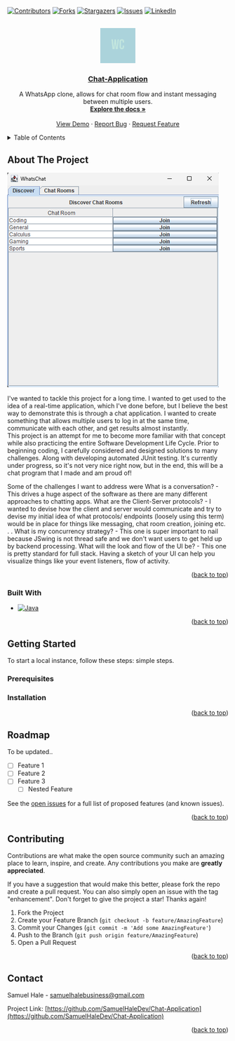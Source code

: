 <!-- Improved compatibility of back to top link: See: https://github.com/othneildrew/Best-README-Template/pull/73 -->
<a name="readme-top"></a>
<!--
*** Thanks for checking out the Best-README-Template. If you have a suggestion
*** that would make this better, please fork the repo and create a pull request
*** or simply open an issue with the tag "enhancement".
*** Don't forget to give the project a star!
*** Thanks again! Now go create something AMAZING! :D
-->



<!-- PROJECT SHIELDS -->
<!--
*** I'm using markdown "reference style" links for readability.
*** Reference links are enclosed in brackets [ ] instead of parentheses ( ).
*** See the bottom of this document for the declaration of the reference variables
*** for contributors-url, forks-url, etc. This is an optional, concise syntax you may use.
*** https://www.markdownguide.org/basic-syntax/#reference-style-links
-->
[![Contributors][contributors-shield]][contributors-url]
[![Forks][forks-shield]][forks-url]
[![Stargazers][stars-shield]][stars-url]
[![Issues][issues-shield]][issues-url]
[![LinkedIn][linkedin-shield]][linkedin-url]



<!-- PROJECT LOGO -->
<br />
<div align="center">
  <a href="https://github.com/SamuelHaleDev/Chat-Application">
    <img src="images/WhatsChat_Logo.png" alt="Logo" width="80" height="80">
  </a>

<h3 align="center"><a href="https://example.com">Chat-Application</a></h3>


  <p align="center">
    A WhatsApp clone, allows for chat room flow and instant messaging between multiple users.
    <br />
    <a href="https://github.com/SamuelHaleDev/Chat-Application"><strong>Explore the docs »</strong></a>
    <br />
    <br />
    <a href="https://github.com/SamuelHaleDev/Chat-Application">View Demo</a>
    ·
    <a href="https://github.com/SamuelHaleDev/Chat-Application/issues/new?labels=bug&template=bug-report---.md">Report Bug</a>
    ·
    <a href="https://github.com/SamuelHaleDev/Chat-Application/issues/new?labels=enhancement&template=feature-request---.md">Request Feature</a>
  </p>
</div>



<!-- TABLE OF CONTENTS -->
<details>
  <summary>Table of Contents</summary>
  <ol>
    <li>
      <a href="#about-the-project">About The Project</a>
      <ul>
        <li><a href="#built-with">Built With</a></li>
      </ul>
    </li>
    <li>
      <a href="#getting-started">Getting Started</a>
      <ul>
        <li><a href="#prerequisites">Prerequisites</a></li>
        <li><a href="#installation">Installation</a></li>
      </ul>
    </li>
    <li><a href="#roadmap">Roadmap</a></li>
    <li><a href="#contributing">Contributing</a></li>
    <li><a href="#contact">Contact</a></li>
  </ol>
</details>



<!-- ABOUT THE PROJECT -->
## About The Project

[![Product Name Screen Shot][product-screenshot]](https://example.com)

I've wanted to tackle this project for a long time. I wanted to get used to the idea of a real-time application, which I've done before, but I believe the best way to demonstrate this is through a chat application. 
I wanted to create something that allows multiple users to log in at the same time, communicate with each other, and get results almost instantly.  
This project is an attempt for me to become more familiar with that concept while also practicing the entire Software Development Life Cycle. Prior to beginning coding, I carefully considered and designed solutions to many challenges.
Along with developing automated JUnit testing. It's currently under progress, so it's not very nice right now, but in the end, this will be a chat program that I made and am proud of!

Some of the challenges I want to address were
What is a conversation? - This drives a huge aspect of the software as there are many different approaches to chatting apps.
What are the Client-Server protocols? - I wanted to devise how the client and server would communicate and try to devise my initial idea of what protocols/ endpoints (loosely using this term) would be in place for things like messaging, chat room creation, joining etc. . .
What is my concurrency strategy? - This one is super important to nail because JSwing is not thread safe and we don't want users to get held up by backend processing.
What will the look and flow of the UI be? - This one is pretty standard for full stack. Having a sketch of your UI can help you visualize things like your event listeners, flow of activity.

<p align="right">(<a href="#readme-top">back to top</a>)</p>



### Built With

* [![Java][JavaImg]][Java-link]

<p align="right">(<a href="#readme-top">back to top</a>)</p>



<!-- GETTING STARTED -->
## Getting Started

To start a local instance, follow these steps: simple steps.

### Prerequisites

### Installation

<p align="right">(<a href="#readme-top">back to top</a>)</p>

<!-- ROADMAP -->
## Roadmap

To be updated..

- [ ] Feature 1
- [ ] Feature 2
- [ ] Feature 3
    - [ ] Nested Feature

See the [open issues](https://github.com/SamuelHaleDev/Chat-Application/issues) for a full list of proposed features (and known issues).

<p align="right">(<a href="#readme-top">back to top</a>)</p>



<!-- CONTRIBUTING -->
## Contributing

Contributions are what make the open source community such an amazing place to learn, inspire, and create. Any contributions you make are **greatly appreciated**.

If you have a suggestion that would make this better, please fork the repo and create a pull request. You can also simply open an issue with the tag "enhancement".
Don't forget to give the project a star! Thanks again!

1. Fork the Project
2. Create your Feature Branch (`git checkout -b feature/AmazingFeature`)
3. Commit your Changes (`git commit -m 'Add some AmazingFeature'`)
4. Push to the Branch (`git push origin feature/AmazingFeature`)
5. Open a Pull Request

<p align="right">(<a href="#readme-top">back to top</a>)</p>

<!-- CONTACT -->
## Contact

Samuel Hale - samuelhalebusiness@gmail.com

Project Link: [https://github.com/SamuelHaleDev/Chat-Application](https://github.com/SamuelHaleDev/Chat-Application)

<p align="right">(<a href="#readme-top">back to top</a>)</p>

<!-- MARKDOWN LINKS & IMAGES -->
<!-- https://www.markdownguide.org/basic-syntax/#reference-style-links -->
[contributors-shield]: https://img.shields.io/github/contributors/SamuelHaleDev/Chat-Application.svg?style=for-the-badge
[contributors-url]: https://github.com/SamuelHaleDev/Chat-Application/graphs/contributors
[forks-shield]: https://img.shields.io/github/forks/SamuelHaleDev/Chat-Application.svg?style=for-the-badge
[forks-url]: https://github.com/SamuelHaleDev/Chat-Application/network/members
[stars-shield]: https://img.shields.io/github/stars/SamuelHaleDev/Chat-Application.svg?style=for-the-badge
[stars-url]: https://github.com/SamuelHaleDev/Chat-Application/stargazers
[issues-shield]: https://img.shields.io/github/issues/SamuelHaleDev/Chat-Application.svg?style=for-the-badge
[issues-url]: https://github.com/SamuelHaleDev/Chat-Application/issues
[linkedin-shield]: https://img.shields.io/badge/-LinkedIn-black.svg?style=for-the-badge&logo=linkedin&colorB=555
[linkedin-url]: https://linkedin.com/in/samhale07
[product-screenshot]: images/WhatsChat_App_Screenshot.png
[React.js]: https://img.shields.io/badge/React-20232A?style=for-the-badge&logo=react&logoColor=61DAFB
[React-url]: https://reactjs.org/
[Python Flask]: https://img.shields.io/badge/Python-Flask-4B8BBE?style=flat&logo=python&logoColor=white
[Python-url]: https://flask.palletsprojects.com/en/3.0.x/
[PostgresImg]: https://img.shields.io/badge/postgresql-4169e1?style=for-the-badge&logo=postgresql&logoColor=white
[Postgres-url]: https://www.postgresql.org/
[PythonImg]: https://img.shields.io/badge/python-3670A0?style=for-the-badge&logo=python&logoColor=ffdd54
[Python-link]: https://www.python.org/
[JavaImg]: https://img.shields.io/badge/Java-ED8B00?style=for-the-badge&logo=openjdk&logoColor=white
[Java-link]: https://www.java.com/en/

